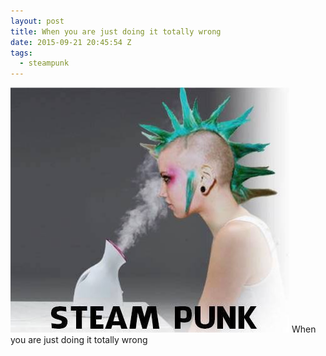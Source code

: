 ```yaml
---
layout: post
title: When you are just doing it totally wrong
date: 2015-09-21 20:45:54 Z
tags:
  - steampunk
---
```

![](/media/2015/09/129590485614.jpg)
When you are just doing it totally wrong
